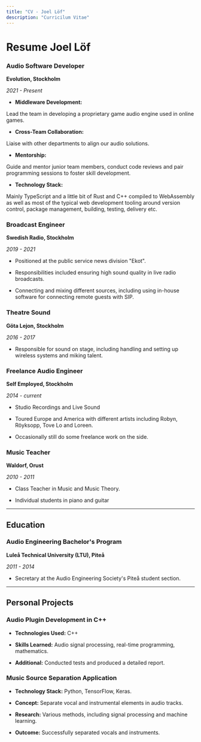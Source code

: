 ```yaml
---
title: "CV - Joel Löf"
description: "Curricilum Vitae"
---
```

# Resume Joel Löf

### Audio Software Developer



**Evolution, Stockholm**

*2021 - Present*



- **Middleware Development:**

Lead the team in developing a proprietary game audio engine used in online games.



- **Cross-Team Collaboration:**

Liaise with other departments to align our audio solutions.



- **Mentorship:**

Guide and mentor junior team members, conduct code reviews and pair programming sessions to foster skill development.



- **Technology Stack:**

Mainly TypeScript and a little bit of Rust and C++ compiled to WebAssembly as well as most of the typical web development tooling around version control, package management, building, testing, delivery etc.



### Broadcast Engineer



**Swedish Radio, Stockholm**

*2019 - 2021*



- Positioned at the public service news division "Ekot".

- Responsibilities included ensuring high sound quality in live radio broadcasts.

- Connecting and mixing different sources, including using in-house software for connecting remote guests with SIP.



### Theatre Sound



**Göta Lejon, Stockholm**

*2016 - 2017*



- Responsible for sound on stage, including handling and setting up wireless systems and miking talent.



### Freelance Audio Engineer



**Self Employed, Stockholm**

*2014 - current*



- Studio Recordings and Live Sound

- Toured Europe and America with different artists including Robyn, Röyksopp, Tove Lo and Loreen.

- Occasionally still do some freelance work on the side.



### Music Teacher



**Waldorf, Orust**

*2010 - 2011*



- Class Teacher in Music and Music Theory.

- Individual students in piano and guitar



---



## Education



### Audio Engineering Bachelor's Program

**Luleå Technical University (LTU), Piteå**

*2011 - 2014*



- Secretary at the Audio Engineering Society's Piteå student section.



---



## Personal Projects



### Audio Plugin Development in C++



- **Technologies Used:** C++

- **Skills Learned:** Audio signal processing, real-time programming, mathematics.

- **Additional:** Conducted tests and produced a detailed report.



### Music Source Separation Application



- **Technology Stack:** Python, TensorFlow, Keras.

- **Concept:** Separate vocal and instrumental elements in audio tracks.

- **Research:** Various methods, including signal processing and machine learning.

- **Outcome:** Successfully separated vocals and instruments.
